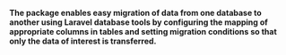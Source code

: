 **The package enables easy migration of data from one database to another using Laravel database tools by configuring the mapping of appropriate columns in tables and setting migration conditions so that only the data of interest is transferred.**
